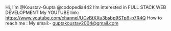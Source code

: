 Hi, I’m @Koustav-Gupta
@codopedia442
I’m interested in FULL STACK WEB DEVELOPMENT 
My YOUTUBE link: https://www.youtube.com/channel/UCvBtXXu3bsbp9STp6-p7R4Q
How to reach me : My email:- guptakoustav2004@gmail.com 

